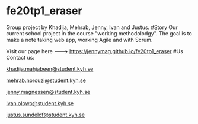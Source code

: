 # fe20tp1_eraser
Group project by Khadija, Mehrab, Jenny, Ivan and Justus.
#Story
Our current school project in the course "working methodolodgy". The goal is to make a note taking web app,
working Agile and with Scrum.


Visit our page here ---> https://jennymag.github.io/fe20tp1_eraser
#Us
Contact us:

khadija.mahjabeen@student.kyh.se

mehrab.norouzi@student.kyh.se

jenny.magnessen@student.kyh.se

ivan.olowo@student.kyh.se

justus.sundelof@student.kyh.se

